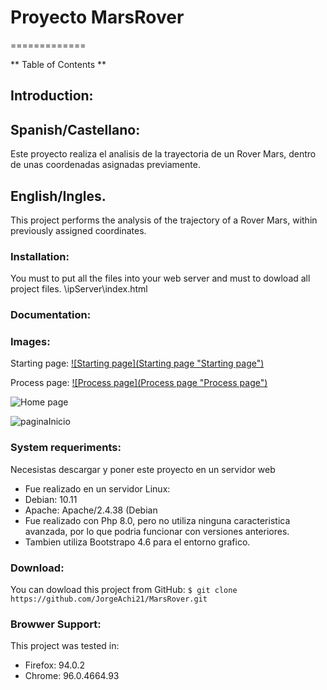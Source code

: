 # Proyecto MarsRover
=============

** Table of Contents **

## Introduction:
## Spanish/Castellano:
Este proyecto realiza el analisis de la trayectoria de un Rover Mars, dentro de unas coordenadas asignadas previamente.

## English/Ingles.
This project performs the analysis of the trajectory of a Rover Mars, within previously assigned coordinates. 

### Installation:
You must to put all  the files into your web server and must to dowload all project files.
\\ipServer\index.html

### Documentation:

### Images:
Starting page:
[![Starting page](Starting page "Starting page")](https://github.com/JorgeAchi21/MarsRover/blob/master/img/paginaInicio.jpg "Starting page")

Process page:
[![Process page](Process page "Process page")](https://github.com/JorgeAchi21/MarsRover/tree/master/img/paginaProcesado.jpg "Process page")

![Home page](https://github.com/[JorgeAchi21]/[MarsRover]/blob/[master]/paginaProcesado.jpg?raw=true)


![paginaInicio](https://user-images.githubusercontent.com/77396156/145160799-03b67c80-527c-4029-80fa-80b84f02d2db.jpg)

### System requeriments:
Necesistas descargar y poner este proyecto en un servidor web
- Fue realizado en un servidor Linux:
- Debian: 10.11
- Apache: Apache/2.4.38 (Debian
- Fue realizado con Php 8.0, pero no utiliza ninguna caracteristica avanzada, por lo que podria funcionar con versiones anteriores.
- Tambien utiliza Bootstrapo 4.6 para el entorno grafico.

### Download:
You can dowload this project from GitHub:
 `$ git clone https://github.com/JorgeAchi21/MarsRover.git`

### Browwer Support:
This project was tested in:
- Firefox: 94.0.2
- Chrome: 96.0.4664.93
